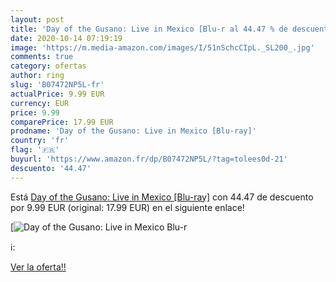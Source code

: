 ```yaml
---
layout: post
title: 'Day of the Gusano: Live in Mexico [Blu-r al 44.47 % de descuento'
date: 2020-10-14 07:19:19
image: 'https://m.media-amazon.com/images/I/51nSchcCIpL._SL200_.jpg'
comments: true
category: ofertas
author: ring
slug: 'B07472NP5L-fr'
actualPrice: 9.99 EUR
currency: EUR
price: 9.99
comparePrice: 17.99 EUR
prodname: 'Day of the Gusano: Live in Mexico [Blu-ray]'
country: 'fr'
flag: '🇫🇷'
buyurl: 'https://www.amazon.fr/dp/B07472NP5L/?tag=tolees0d-21'
descuento: '44.47'
---
```


Está [Day of the Gusano: Live in Mexico [Blu-ray]](https://www.amazon.fr/dp/B07472NP5L/?tag=tolees0d-21) con 44.47 de descuento por 9.99 EUR (original: 17.99 EUR) en el siguiente enlace!

[![Day of the Gusano: Live in Mexico [Blu-r](https://m.media-amazon.com/images/I/51nSchcCIpL._SL200_.jpg)](https://www.amazon.fr/dp/B07472NP5L/?tag=tolees0d-21)

ℹ️:


[Ver la oferta!!](https://www.amazon.fr/dp/B07472NP5L/?tag=tolees0d-21)
